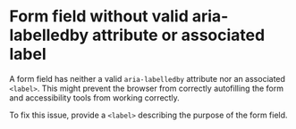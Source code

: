 # Form field without valid aria-labelledby attribute or associated label

A form field has neither a valid `aria-labelledby` attribute nor an associated `<label>`. This might prevent the browser from correctly autofilling the form and accessibility tools from working correctly.

To fix this issue, provide a `<label>` describing the purpose of the form field.
